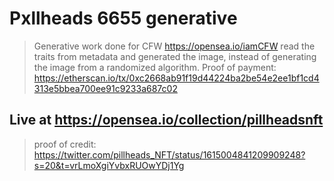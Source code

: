 # Pxllheads 6655 generative
>Generative work done for CFW https://opensea.io/iamCFW
>read the traits from metadata and generated the image, instead of generating the image from a randomized algorithm.
>Proof of payment: https://etherscan.io/tx/0xc2668ab91f19d44224ba2be54e2ee1bf1cd4313e5bbea700ee91c9233a687c02
## Live at https://opensea.io/collection/pillheadsnft
> proof of credit: https://twitter.com/pillheads_NFT/status/1615004841209909248?s=20&t=vrLmoXgiYvbxRUOwYDj1Yg
